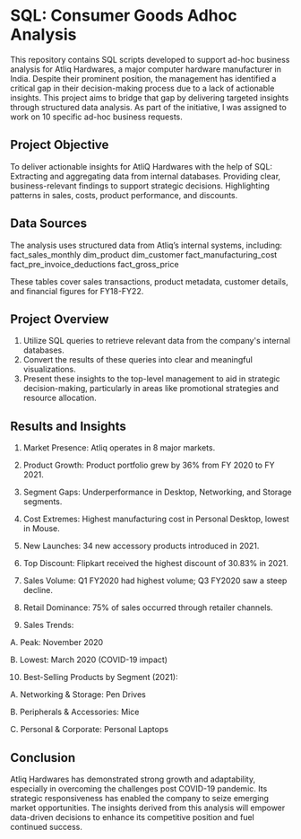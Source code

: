 # SQL: Consumer Goods Adhoc Analysis
This repository contains SQL scripts developed to support ad-hoc business analysis for Atliq Hardwares, a major computer hardware manufacturer in India. Despite their prominent position, the management has identified a critical gap in their decision-making process due to a lack of actionable insights. This project aims to bridge that gap by delivering targeted insights through structured data analysis. As part of the initiative, I was assigned to work on 10 specific ad-hoc business requests.

## Project Objective
To deliver actionable insights for AtliQ Hardwares with the help of SQL:
Extracting and aggregating data from internal databases.
Providing clear, business-relevant findings to support strategic decisions.
Highlighting patterns in sales, costs, product performance, and discounts.

## Data Sources
The analysis uses structured data from Atliq’s internal systems, including:
fact_sales_monthly
dim_product
dim_customer
fact_manufacturing_cost
fact_pre_invoice_deductions
fact_gross_price

These tables cover sales transactions, product metadata, customer details, and financial figures for FY18-FY22.

## Project Overview
1. Utilize SQL queries to retrieve relevant data from the company's internal databases.
2. Convert the results of these queries into clear and meaningful visualizations.
3. Present these insights to the top-level management to aid in strategic decision-making, particularly in areas like promotional strategies and resource allocation.

## Results and Insights
1. Market Presence: Atliq operates in 8 major markets.

2. Product Growth: Product portfolio grew by 36% from FY 2020 to FY 2021.

3. Segment Gaps: Underperformance in Desktop, Networking, and Storage segments.

4. Cost Extremes: Highest manufacturing cost in Personal Desktop, lowest in Mouse.

5. New Launches: 34 new accessory products introduced in 2021.

6. Top Discount: Flipkart received the highest discount of 30.83% in 2021.

7. Sales Volume: Q1 FY2020 had highest volume; Q3 FY2020 saw a steep decline.

8. Retail Dominance: 75% of sales occurred through retailer channels.

9. Sales Trends:

  A. Peak: November 2020

  B. Lowest: March 2020 (COVID-19 impact)

10. Best-Selling Products by Segment (2021):

  A. Networking & Storage: Pen Drives
 
  B. Peripherals & Accessories: Mice

  C. Personal & Corporate: Personal Laptops

## Conclusion 
Atliq Hardwares has demonstrated strong growth and adaptability, especially in overcoming the challenges post COVID-19 pandemic. Its strategic responsiveness has enabled the company to seize emerging market opportunities. The insights derived from this analysis will empower data-driven decisions to enhance its competitive position and fuel continued success.
